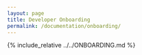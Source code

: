 ```yaml
---
layout: page
title: Developer Onboarding
permalink: /documentation/onboarding/
---
```


{% include_relative ../../ONBOARDING.md %}